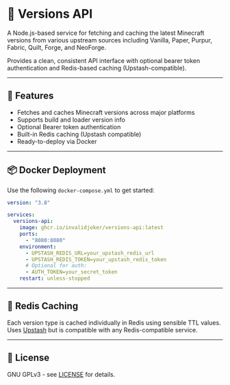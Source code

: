 # 🧩 Versions API

A Node.js-based service for fetching and caching the latest Minecraft versions from various upstream sources including Vanilla, Paper, Purpur, Fabric, Quilt, Forge, and NeoForge.

Provides a clean, consistent API interface with optional bearer token authentication and Redis-based caching (Upstash-compatible).

---

## 🚀 Features

- Fetches and caches Minecraft versions across major platforms
- Supports build and loader version info
- Optional Bearer token authentication
- Built-in Redis caching (Upstash compatible)
- Ready-to-deploy via Docker

---

## 📦 Docker Deployment

Use the following `docker-compose.yml` to get started:

```yaml
version: "3.8"

services:
  versions-api:
    image: ghcr.io/invalidjoker/versions-api:latest
    ports:
      - "8080:8080"
    environment:
      - UPSTASH_REDIS_URL=your_upstash_redis_url
      - UPSTASH_REDIS_TOKEN=your_upstash_redis_token
      # Optional for auth:
      - AUTH_TOKEN=your_secret_token
    restart: unless-stopped
```

---

## 💾 Redis Caching

Each version type is cached individually in Redis using sensible TTL values. Uses [Upstash](https://upstash.com/) but is compatible with any Redis-compatible service.

---

## 📄 License

GNU GPLv3 - see [LICENSE](LICENSE) for details.
